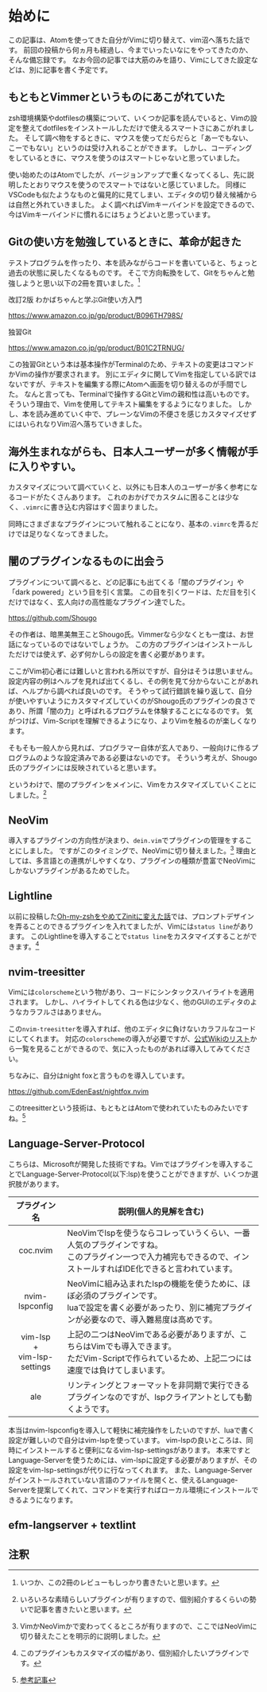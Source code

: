 # 始めに

この記事は、Atomを使ってきた自分がVimに切り替えて、vim沼へ落ちた話です。
前回の投稿から何ヵ月も経過し、今までいったいなにをやってきたのか、そんな備忘録です。
なお今回の記事では大筋のみを語り、Vimにしてきた設定などは、別に記事を書く予定です。


## もともとVimmerというものにあこがれていた

zsh環境構築やdotfilesの構築について、いくつか記事を読んでいると、Vimの設定を整えてdotfilesをインストールしただけで使えるスマートさにあこがれました。
そして調べ物をするときに、マウスを使ってだらだらと「あーでもない、こーでもない」というのは受け入れることができます。
しかし、コーディングをしているときに、マウスを使うのはスマートじゃないと思っていました。

使い始めたのはAtomでしたが、バージョンアップで重くなってくるし、先に説明したとおりマウスを使うのでスマートではないと感じていました。
同様にVSCodeも似たようなものと偏見的に見てしまい、エディタの切り替え候補からは自然と外れていきました。
よく調べればVimキーバインドを設定できるので、今はVimキーバインドに慣れるにはちょうどよいと思っています。


## Gitの使い方を勉強しているときに、革命が起きた

テストプログラムを作ったり、本を読みながらコードを書いていると、ちょっと過去の状態に戻したくなるものです。
そこで方向転換をして、Gitをちゃんと勉強しようと思い以下の2冊を買いました。[^1]

<!-- textlint-disable -->

改訂2版 わかばちゃんと学ぶGit使い方入門

https://www.amazon.co.jp/gp/product/B096TH798S/

独習Git

https://www.amazon.co.jp/gp/product/B01C2TRNUG/

<!-- textlint-disable -->

この独習Gitという本は基本操作がTerminalのため、テキストの変更はコマンドかVimの操作が要求されます。
別にエディタに関してVimを指定している訳ではないですが、テキストを編集する際にAtomへ画面を切り替えるのが手間でした。
なんと言っても、Terminalで操作するGitとVimの親和性は高いものです。そういう理由で、Vimを使用してテキスト編集をするようになりました。
しかし、本を読み進めていく中で、プレーンなVimの不便さを感じカスタマイズせずにはいられなりVim沼へ落ちていきました。


## 海外生まれながらも、日本人ユーザーが多く情報が手に入りやすい。

カスタマイズについて調べていくと、以外にも日本人のユーザーが多く参考になるコードがたくさんあります。
これのおかげでカスタムに困ることは少なく、`.vimrc`に書き込む内容はすぐ固まりました。

同時にさまざまなプラグインについて触れることになり、基本の`.vimrc`を弄るだけでは足りなくなってきました。


## 闇のプラグインなるものに出会う

プラグインについて調べると、どの記事にも出てくる「闇のプラグイン」や「dark powered」という目を引く言葉。
この目を引くワードは、ただ目を引くだけではなく、玄人向けの高性能なプラグイン達でした。

https://github.com/Shougo

その作者は、暗黒美無王ことShougo氏。Vimmerなら少なくとも一度は、お世話になっているのではないでしょうか。
この方のプラグインはインストールしただけでは使えず、必ず何かしらの設定を書く必要があります。

ここがVim初心者には難しいと言われる所以ですが、自分はそうは思いません。
設定内容の例はヘルプを見れば出てくるし、その例を見て分からないことがあれば、ヘルプから調べれば良いのです。
そうやって試行錯誤を繰り返して、自分が使いやすいようにカスタマイズしていくのがShougo氏のプラグインの良さであり、所謂「闇の力」と呼ばれるプログラムを体験することになるのです。
気がつけば、Vim-Scriptを理解できるようになり、よりVimを触るのが楽しくなります。

そもそも一般人から見れば、プログラマー自体が玄人であり、一般向けに作るプログラムのような設定済みである必要はないのです。
そういう考えが、Shougo氏のプラグインには反映されていると思います。

というわけで、闇のプラグインをメインに、Vimをカスタマイズしていくことにしました。[^2]


## NeoVim

導入するプラグインの方向性が決まり、`dein.vim`でプラグインの管理をすることにしました。
ですがこのタイミングで、NeoVimに切り替えました。[^3]
理由としては、多言語との連携がしやすくなり、プラグインの種類が豊富でNeoVimにしかないプラグインがあるためでした。


## Lightline

以前に投稿した[Oh-my-zshをやめてZinitに変えた話][1]では、プロンプトデザインを弄ることのできるプラグインを入れてましたが、Vimには`status line`があります。
このLightlineを導入することで`status line`をカスタマイズすることができます。[^4]


## nvim-treesitter

Vimには`colorscheme`という物があり、コードにシンタックスハイライトを適用されます。
しかし、ハイライトしてくれる色は少なく、他のGUIのエディタのようなカラフルさはありません。

この`nvim-treesitter`を導入すれば、他のエディタに負けないカラフルなコードにしてくれます。
対応の`colorscheme`の導入が必要ですが、[公式Wikiのリスト][2]から一覧を見ることができるので、気に入ったものがあれば導入してみてください。

ちなみに、自分はnight foxと言うものを導入しています。

https://github.com/EdenEast/nightfox.nvim

このtreesitterという技術は、もともとはAtomで使われていたものみたいですね。[^5]


## Language-Server-Protocol

こちらは、Microsoftが開発した技術ですね。Vimではプラグインを導入することでLanguage-Server-Protocol(以下:lsp)を使うことができますが、いくつか選択肢があります。

|プラグイン名                    |説明(個人的見解を含む)                                                                                                                                            |
|:------------------------------:|------------------------------------------------------------------------------------------------------------------------------------------------------------------|
|coc.nvim                        |NeoVimでlspを使うならコレっていうくらい、一番人気のプラグインですね。<br>このプラグイン一つで入力補完もできるので、インストールすればIDE化できると言われています。|
|nvim-lspconfig                  |NeoVimに組み込まれたlspの機能を使うために、ほぼ必須のプラグインです。<br>luaで設定を書く必要があったり、別に補完プラグインが必要なので、導入難易度は高めです。    |
|vim-lsp<br>+<br>vim-lsp-settings|上記の二つはNeoVimである必要がありますが、こちらはVimでも導入できます。<br>ただVim-Scriptで作られているため、上記二つには速度では負けてしまいます。               |
|ale                             |リンティングとフォーマットを非同期で実行できるプラグインなのですが、lspクライアントとしても動くようです。                                                         |

本当はnvim-lspconfigを導入して軽快に補完操作をしたいのですが、luaで書く設定が難しいので自分はvim-lspを使っています。
vim-lspの良いところは、同時にインストールすると便利になるvim-lsp-settingsがあります。
本来ですとLanguage-Serverを使うためには、vim-lspに設定する必要がありますが、その設定をvim-lsp-settingsが代りに行なってくれます。
また、Language-Serverがインストールされていない言語のファイルを開くと、使えるLanguage-Serverを提案してくれて、コマンドを実行すればローカル環境にインストールできるようになります。


## efm-langserver + textlint




## 注釈

[^1]: いつか、この2冊のレビューもしっかり書きたいと思います。
[^2]: いろいろな素晴らしいプラグインが有りますので、個別紹介するくらいの勢いで記事を書きたいと思います。
[^3]: VimかNeoVimかで変わってくるところが有りますので、ここではNeoVimに切り替えたことを明示的に説明しました。
[^4]: このプラグインもカスタマイズの幅があり、個別紹介したいプラグインです。
[^5]: [参考記事][3]

<!-- リンク集 -->
[1]:https://qiita.com/yasunori-kirin0418/items/3557150582a1f7e08ecb
[2]:https://github.com/nvim-treesitter/nvim-treesitter/wiki/Colorschemes
[3]:https://www.google.com/amp/s/forest.watch.impress.co.jp/docs/news/1149/887/amp.index.html
